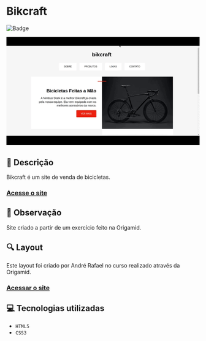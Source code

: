 # Bikcraft
![Badge](http://img.shields.io/static/v1?label=STATUS&message=CONCLUIDO&color=GREEN&style=for-the-badge)   

<img src="https://github.com/luizfelipe9627/bikcraft/blob/master/assets/video/bikcraft.gif" alt="Apresentação do Bikcraft">

## 📄 Descrição
Bikcraft é um site de venda de bicicletas.

### <a href="https://luizfelipe9627.github.io/bikcraft">Acesse o site</a>

## 📑 Observação
Site criado a partir de um exercício feito na Origamid.

## 🔍 Layout 
Este layout foi criado por André Rafael no curso realizado através da Origamid.

### <a href="https://www.origamid.com/">Acessar o site</a>

## 💻 Tecnologias utilizadas

- ``HTML5``
- ``CSS3``